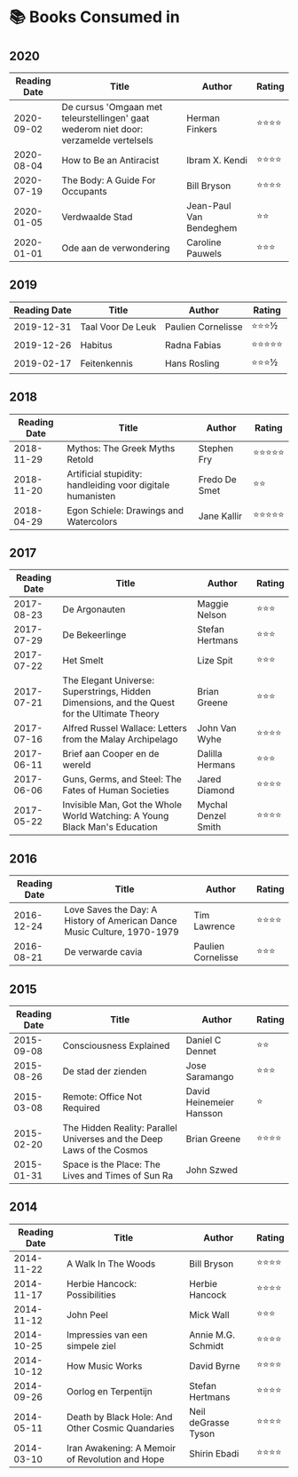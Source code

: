 # 📚 Books Consumed in 

## 2020

| Reading Date | Title | Author | Rating |
| --- | --- | --- | --- |
| 2020-09-02 | De cursus 'Omgaan met teleurstellingen' gaat wederom niet door: verzamelde vertelsels | Herman Finkers | ⭐️⭐️⭐️⭐️ |
| 2020-08-04 | How to Be an Antiracist | Ibram X. Kendi | ⭐️⭐️⭐️⭐️ |
| 2020-07-19 | The Body: A Guide For Occupants | Bill Bryson | ⭐️⭐️⭐️⭐️ |
| 2020-01-05 | Verdwaalde Stad | Jean-Paul Van Bendeghem | ⭐️⭐️ |
| 2020-01-01 | Ode aan de verwondering | Caroline Pauwels | ⭐️⭐️⭐️ |


## 2019

| Reading Date | Title | Author | Rating |
| --- | --- | --- | --- |
| 2019-12-31 | Taal Voor De Leuk | Paulien Cornelisse | ⭐️⭐️⭐️½ |
| 2019-12-26 | Habitus | Radna Fabias | ⭐️⭐️⭐️⭐️⭐️ |
| 2019-02-17 | Feitenkennis | Hans Rosling | ⭐️⭐️⭐️½ |

## 2018

| Reading Date | Title | Author | Rating |
| --- | --- | --- | --- |
| 2018-11-29 | Mythos: The Greek Myths Retold | Stephen Fry | ⭐️⭐️⭐️⭐️⭐️ |
| 2018-11-20 | Artificial stupidity: handleiding voor digitale humanisten | Fredo De Smet | ⭐️⭐️ |
| 2018-04-29 | Egon Schiele: Drawings and Watercolors | Jane Kallir | ⭐️⭐️⭐️⭐️⭐️ |

## 2017

| Reading Date | Title | Author | Rating |
| --- | --- | --- | --- |
| 2017-08-23 | De Argonauten | Maggie Nelson | ⭐️⭐️⭐️ |
| 2017-07-29 | De Bekeerlinge | Stefan Hertmans | ⭐️⭐️⭐️ |
| 2017-07-22 | Het Smelt | Lize Spit | ⭐️⭐️⭐️ |
| 2017-07-21 | The Elegant Universe: Superstrings, Hidden Dimensions, and the Quest for the Ultimate Theory | Brian Greene | ⭐️⭐️⭐️ |
| 2017-07-16 | Alfred Russel Wallace: Letters from the Malay Archipelago | John Van Wyhe | ⭐️⭐️⭐️⭐️ |
| 2017-06-11 | Brief aan Cooper en de wereld | Dalilla Hermans | ⭐️⭐️⭐️️ |
| 2017-06-06 | Guns, Germs, and Steel: The Fates of Human Societies | Jared Diamond | ⭐️⭐️⭐️⭐️️ |
| 2017-05-22 | Invisible Man, Got the Whole World Watching: A Young Black Man's Education | Mychal Denzel Smith | ⭐️⭐️⭐️⭐️️ |

## 2016 

| Reading Date | Title | Author | Rating |
| --- | --- | --- | --- |
| 2016-12-24 | Love Saves the Day: A History of American Dance Music Culture, 1970-1979 | Tim Lawrence | ⭐️⭐️⭐️⭐️ |
| 2016-08-21 | De verwarde cavia | Paulien Cornelisse | ⭐️⭐️⭐️ |

## 2015 

| Reading Date | Title | Author | Rating |
| --- | --- | --- | --- |
| 2015-09-08 | Consciousness Explained | Daniel C Dennet | ⭐️⭐️ |
| 2015-08-26 | De stad der zienden | Jose Saramango | ⭐️⭐️⭐️️ |
| 2015-03-08 | Remote: Office Not Required | David Heinemeier Hansson | ⭐️ |
| 2015-02-20 | The Hidden Reality: Parallel Universes and the Deep Laws of the Cosmos | Brian Greene | ⭐️⭐️⭐️⭐️ |
| 2015-01-31 | Space is the Place: The Lives and Times of Sun Ra | John Szwed |  |

## 2014

| Reading Date | Title | Author | Rating |
| --- | --- | --- | --- |
| 2014-11-22 | A Walk In The Woods | Bill Bryson | ⭐️⭐️⭐️⭐️ |
| 2014-11-17 | Herbie Hancock: Possibilities | Herbie Hancock | ⭐️⭐️⭐️⭐️ |
| 2014-11-12 | John Peel | Mick Wall | ⭐️⭐️⭐️ |
| 2014-10-25 | Impressies van een simpele ziel | Annie M.G. Schmidt | ⭐️⭐️⭐️⭐️ |
| 2014-10-12 | How Music Works | David Byrne | ⭐️⭐️⭐️⭐️ |
| 2014-09-26 | Oorlog en Terpentijn | Stefan Hertmans | ⭐️⭐️⭐️⭐️ |
| 2014-05-11 | Death by Black Hole: And Other Cosmic Quandaries | Neil deGrasse Tyson | ⭐️⭐️⭐️⭐️ |
| 2014-03-10 | Iran Awakening: A Memoir of Revolution and Hope | Shirin Ebadi | ⭐️⭐️⭐️⭐️ |
